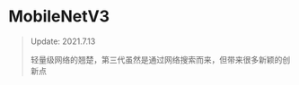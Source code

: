 <head><style type="text/css">h1:first-child {display:none;}</style></head>

# MobileNetV3

> Update: 2021.7.13
>
> 轻量级网络的翘楚，第三代虽然是通过网络搜索而来，但带来很多新颖的创新点

